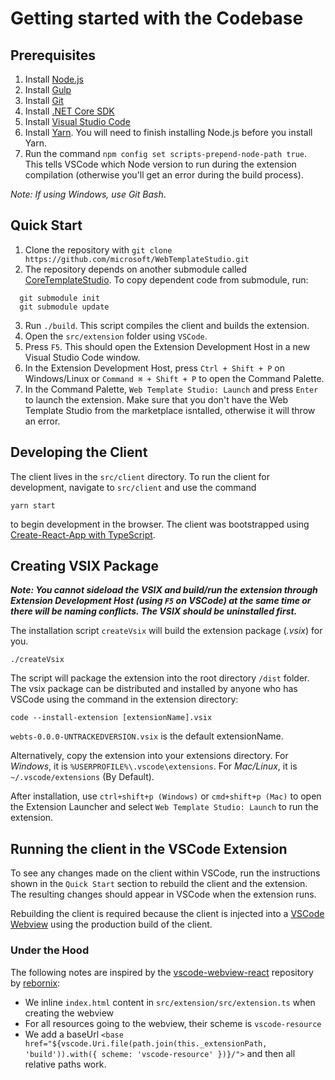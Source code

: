 # Getting started with the Codebase

## Prerequisites

1. Install [Node.js](https://nodejs.org/en/download/)
2. Install [Gulp](https://gulpjs.com/)
3. Install [Git](https://git-scm.com/downloads)
4. Install [.NET Core SDK](https://dotnet.microsoft.com/download/dotnet-core/2.2)
5. Install [Visual Studio Code](https://code.visualstudio.com/)
6. Install [Yarn](https://yarnpkg.com/en/docs/install). You will need to finish installing Node.js before you install Yarn.
7. Run the command `npm config set scripts-prepend-node-path true`. This tells VSCode which Node version to run during the extension compilation (otherwise you'll get an error during the build process).

_Note: If using Windows, use Git Bash_.

## Quick Start

1. Clone the repository with `git clone https://github.com/microsoft/WebTemplateStudio.git`
2. The repository depends on another submodule called [CoreTemplateStudio](https://github.com/microsoft/CoreTemplateStudio). To copy dependent code from submodule, run:

```
  git submodule init
  git submodule update
```

3. Run `./build`. This script compiles the client and builds the extension.
4. Open the `src/extension` folder using `VSCode`.
5. Press `F5`. This should open the Extension Development Host in a new Visual Studio Code window.
6. In the Extension Development Host, press `Ctrl + Shift + P` on Windows/Linux or `Command ⌘ + Shift + P` to open the Command Palette.
7. In the Command Palette, `Web Template Studio: Launch` and press `Enter` to launch the extension. Make sure that you don't have the Web Template Studio from the marketplace isntalled, otherwise it will throw an error.

## Developing the Client

The client lives in the `src/client` directory. To run the client for development, navigate to `src/client` and use the command

```
yarn start
```

to begin development in the browser. The client was bootstrapped using [Create-React-App with TypeScript](https://facebook.github.io/create-react-app/docs/adding-typescript).

## Creating VSIX Package

_**Note: You cannot sideload the VSIX and build/run the extension through Extension Development Host (using `F5` on VSCode) at the same time or there will be naming conflicts. The VSIX should be uninstalled first.**_

The installation script `createVsix` will build the extension package (_.vsix_) for you.

```
./createVsix
```

The script will package the extension into the root directory `/dist` folder. The vsix package can be distributed and
installed by anyone who has VSCode using the command in the extension directory:

```
code --install-extension [extensionName].vsix
```

`webts-0.0.0-UNTRACKEDVERSION.vsix` is the default extensionName.

Alternatively, copy the extension into your extensions directory. For _Windows_, it is
`%USERPROFILE%\.vscode\extensions`. For _Mac/Linux_, it is `~/.vscode/extensions` (By Default).

After installation, use `ctrl+shift+p (Windows)` or `cmd+shift+p (Mac)` to open the Extension Launcher and select `Web Template Studio: Launch` to run the extension.

## Running the client in the VSCode Extension

To see any changes made on the client within VSCode, run the instructions shown in the `Quick Start` section to rebuild the client and the extension. The resulting changes should appear in VSCode when the extension runs.

Rebuilding the client is required because the client is injected into a [VSCode Webview](https://code.visualstudio.com/api/extension-guides/webview) using the production build of the client.

### Under the Hood

The following notes are inspired by the [vscode-webview-react](https://github.com/rebornix/vscode-webview-react)
repository by [rebornix](https://github.com/rebornix):

- We inline `index.html` content in `src/extension/src/extension.ts` when creating the webview
- For all resources going to the webview, their scheme is `vscode-resource`
- We add a baseUrl `<base href="${vscode.Uri.file(path.join(this._extensionPath, 'build')).with({ scheme: 'vscode-resource' })}/">` and then all relative paths work.
